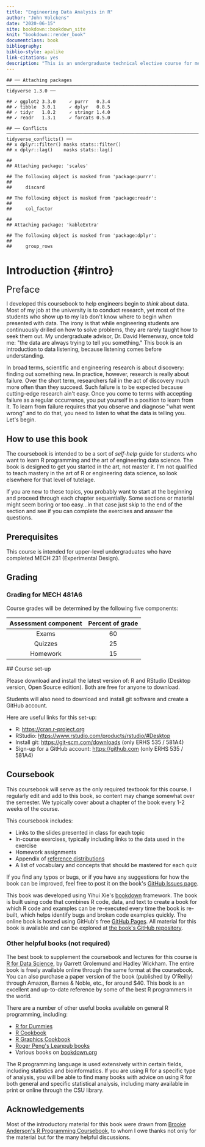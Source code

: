 ```yaml
--- 
title: "Engineering Data Analysis in R"
author: "John Volckens"
date: "2020-06-15"
site: bookdown::bookdown_site
knit: "bookdown::render_book"
documentclass: book
bibliography: 
biblio-style: apalike
link-citations: yes
description: "This is an undergraduate technical elective course for mechanical engineers who wish to lean about data analysis using the R programming language."
---
```


```
## ── Attaching packages ───────────────────────────────────────────────────────────────────────────────────────── tidyverse 1.3.0 ──
```

```
## ✓ ggplot2 3.3.0     ✓ purrr   0.3.4
## ✓ tibble  3.0.1     ✓ dplyr   0.8.5
## ✓ tidyr   1.0.2     ✓ stringr 1.4.0
## ✓ readr   1.3.1     ✓ forcats 0.5.0
```

```
## ── Conflicts ──────────────────────────────────────────────────────────────────────────────────────────── tidyverse_conflicts() ──
## x dplyr::filter() masks stats::filter()
## x dplyr::lag()    masks stats::lag()
```

```
## 
## Attaching package: 'scales'
```

```
## The following object is masked from 'package:purrr':
## 
##     discard
```

```
## The following object is masked from 'package:readr':
## 
##     col_factor
```

```
## 
## Attaching package: 'kableExtra'
```

```
## The following object is masked from 'package:dplyr':
## 
##     group_rows
```

# Introduction {#intro}
 <font size="5"> Preface </font>

I developed this coursebook to help engineers begin to *think* about data.  Most of my job at the university is to conduct research, yet most of the students who show up to my lab don't know where to begin when presented with data.  The irony is that while engineering students are continuously drilled on how to solve problems, they are rarely taught how to seek them out.  My undergraduate advisor, Dr. David Hemenway, once told me: "the data are always trying to tell you something."  This book is an introduction to data listening, because listening comes before understanding.

In broad terms, scientific and engineering research is about discovery: finding out something new. In practice, however, research is really about failure. Over the short term, researchers fail in the act of discovery much more often than they succeed.  Such failure is to be expected because cutting-edge research ain't easy.  Once you come to terms with accepting failure as a regular occurrence, you put yourself in a position to learn from it. To learn from failure requires that you observe and diagnose "what went wrong" and to do that, you need to listen to what the data is telling you.  Let's begin.

## How to use this book
The coursebook is intended to be a sort of *self-help* guide for students who want to learn R programming and the art of engineering data science.  The book is designed to get you started in the art, not master it. I'm not qualified to teach mastery in the art of R or engineering data science, so look elsewhere for that level of tutelage.

If you are new to these topics, you probably want to start at the beginning and proceed through each chapter sequentially.  Some sections or material might seem boring or too easy...in that case just skip to the end of the section and see if you can complete the exercises and answer the questions.


## Prerequisites

This course is intended for upper-level undergraduates who have completed MECH 231 (Experimental Design).

## Grading

### Grading for MECH 481A6

Course grades will be determined by the following five components:

<table class="table table-striped" style="width: auto !important; margin-left: auto; margin-right: auto;">
 <thead>
  <tr>
   <th style="text-align:center;"> Assessment component </th>
   <th style="text-align:center;"> Percent of grade </th>
  </tr>
 </thead>
<tbody>
  <tr>
   <td style="text-align:center;"> Exams </td>
   <td style="text-align:center;"> 60 </td>
  </tr>
  <tr>
   <td style="text-align:center;"> Quizzes </td>
   <td style="text-align:center;"> 25 </td>
  </tr>
  <tr>
   <td style="text-align:center;"> Homework </td>
   <td style="text-align:center;"> 15 </td>
  </tr>
</tbody>
</table>
## Course set-up

Please download and install the latest version of: R and RStudio (Desktop version,
Open Source edition). Both are free for anyone to download. 

Students will also need to download and install git software and create a GitHub account.

Here are useful links for this set-up: 

- R: https://cran.r-project.org 
- RStudio: https://www.rstudio.com/products/rstudio/#Desktop 
- Install git: https://git-scm.com/downloads (only ERHS 535 / 581A4)
- Sign-up for a GitHub account: https://github.com (only ERHS 535 / 581A4)

## Coursebook

This coursebook will serve as the only required textbook for this course. I regularly edit and add to this book, so content may change somewhat over the semester. We typically cover about a chapter of the book every 1-2 weeks of the course.

This coursebook includes: 

- Links to the slides presented in class for each topic
- In-course exercises, typically including links to the data used in the exercise
- Homework assignments
- Appendix of [reference distributions](#dist)
- A list of vocabulary and concepts that should be mastered for each quiz

If you find any typos or bugs, or if you have any suggestions for how the book
can be improved, feel free to post it on the book's [GitHub Issues
page](https://github.com/SmogDr/edar_coursebook/issues).

This book was developed using Yihui Xie's [bookdown](https://bookdown.org) framework. The book is built using code that combines R code, data, and text to create a book for which R code and examples can be re-executed every time the book is re-built, which helps identify bugs and broken code examples quickly. The online book is hosted using GitHub's free [GitHub Pages](https://pages.github.com). All material for this book is
available and can be explored at [the book's GitHub
repository](https://github.com/SmogDr/edar_coursebook).

### Other helpful books (not required)

The best book to supplement the coursebook and lectures for this course is [R
for Data Science](http://r4ds.had.co.nz), by Garrett Grolemund and Hadley
Wickham. The entire book is freely available online through the same format at
the coursebook. You can also purchase a paper version of the book (published by
O'Reilly) through Amazon, Barnes & Noble, etc., for around $40. This book is an
excellent and up-to-date reference by some of the best R programmers in the
world.

There are a number of other useful books available on general R programming, including:

- [R for Dummies](https://colostate-primo.hosted.exlibrisgroup.com/primo-explore/fulldisplay?docid=01COLSU_ALMA51267598310003361&context=L&vid=01COLSU&lang=en_US&search_scope=Everything&adaptor=Local%20Search%20Engine&tab=default_tab&query=any,contains,r%20for%20dummies&sortby=rank&offset=0)
- [R Cookbook](https://colostate-primo.hosted.exlibrisgroup.com/primo-explore/fulldisplay?docid=01COLSU_ALMA21203304500003361&context=L&vid=01COLSU&lang=en_US&search_scope=Everything&adaptor=Local%20Search%20Engine&tab=default_tab&query=any,contains,r%20cookbook&sortby=rank&offset=0)
- [R Graphics Cookbook](http://www.amazon.com/R-Graphics-Cookbook-Winston-Chang/dp/1449316956/ref=sr_1_1?ie=UTF8&qid=1440997472&sr=8-1&keywords=r+graphics+cookbook)
- [Roger Peng's Leanpub books](https://leanpub.com/u/rdpeng)
- Various books on [bookdown.org](www.bookdown.org)

The R programming language is used extensively within certain fields, including
statistics and bioinformatics. If you are using R for a specific type of
analysis, you will be able to find many books with advice on using R for both
general and specific statistical analysis, including many available in print or
online through the CSU library.

## Acknowledgements

Most of the introductory material for this book were drawn from [Brooke Anderson's R Programming Coursebook](https://geanders.github.io/RProgrammingForResearch/), to whom I owe thanks not only for the material but for the many helpful discussions.

